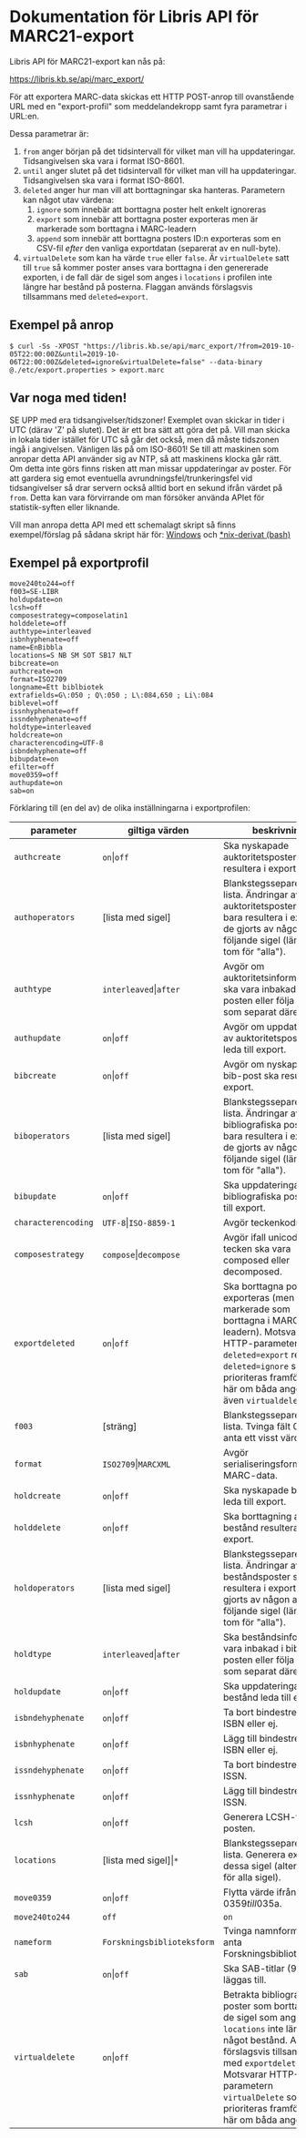 # Dokumentation för Libris API för MARC21-export

Libris API för MARC21-export kan nås på:

https://libris.kb.se/api/marc_export/

För att exportera MARC-data skickas ett HTTP POST-anrop till ovanstående URL med en "export-profil" som meddelandekropp samt fyra parametrar i URL:en.

Dessa parametrar är:

1. `from` anger början på det tidsintervall för vilket man vill ha uppdateringar. Tidsangivelsen ska vara i format ISO-8601.
1. `until` anger slutet på det tidsintervall för vilket man vill ha uppdateringar. Tidsangivelsen ska vara i format ISO-8601.
1. `deleted` anger hur man vill att borttagningar ska hanteras. Parametern kan något utav värdena:
   1. `ignore` som innebär att borttagna poster helt enkelt ignoreras
   1. `export` som innebär att borttagna poster exporteras men är markerade som borttagna i MARC-leadern
   1. `append` som innebär att borttagna posters ID:n exporteras som en CSV-fil _efter_ den vanliga exportdatan (separerat av en null-byte).
1. `virtualDelete` som kan ha värde `true` eller `false`. Är `virtualDelete` satt till `true` så kommer poster anses vara borttagna i den genererade exporten, i de fall där de sigel som anges i `locations` i profilen inte längre har bestånd på posterna. Flaggan används förslagsvis tillsammans med `deleted=export`.

## Exempel på anrop
```
$ curl -Ss -XPOST "https://libris.kb.se/api/marc_export/?from=2019-10-05T22:00:00Z&until=2019-10-06T22:00:00Z&deleted=ignore&virtualDelete=false" --data-binary @./etc/export.properties > export.marc
```

## Var noga med tiden!

SE UPP med era tidsangivelser/tidszoner! Exemplet ovan skickar in tider i UTC (därav 'Z' på slutet). Det är ett bra sätt att göra det på. Vill man skicka in lokala tider istället för UTC så går det också, men då måste tidszonen ingå i angivelsen. Vänligen läs på om ISO-8601!
Se till att maskinen som anropar detta API använder sig av NTP, så att maskinens klocka går rätt. Om detta inte görs finns risken att man missar uppdateringar av poster. För att gardera sig emot eventuella avrundningsfel/trunkeringsfel vid tidsangivelser så drar servern också alltid bort en sekund ifrån värdet på `from`. Detta kan vara förvirrande om man försöker använda APIet för statistik-syften eller liknande.

Vill man anropa detta API med ett schemalagt skript så finns exempel/förslag på sådana skript här för:
[Windows](https://github.com/libris/librisxl/blob/master/marc_export/examplescripts/export_windows.bat)
och
[*nix-derivat (bash)](https://github.com/libris/librisxl/blob/master/marc_export/examplescripts/export_nix.sh)


## Exempel på exportprofil

```
move240to244=off
f003=SE-LIBR
holdupdate=on
lcsh=off
composestrategy=composelatin1
holddelete=off
authtype=interleaved
isbnhyphenate=off
name=EnBibbla
locations=S NB SM SOT SB17 NLT
bibcreate=on
authcreate=on
format=ISO2709
longname=Ett biblbiotek
extrafields=G\:050 ; Q\:050 ; L\:084,650 ; Li\:084
biblevel=off
issnhyphenate=off
issndehyphenate=off
holdtype=interleaved
holdcreate=on
characterencoding=UTF-8
isbndehyphenate=off
bibupdate=on
efilter=off
move0359=off
authupdate=on
sab=on
```

Förklaring till (en del av) de olika inställningarna i exportprofilen:

| parameter            | giltiga värden             | beskrivning |
| -------------------- | -------------------------- | ----------- |
| `authcreate`         | `on`\|`off`                | Ska nyskapade auktoritetsposter resultera i export.
| `authoperators`      | [lista med sigel]          | Blankstegsseparerad lista. Ändringar av auktoritetsposter ska bara resultera i export om de gjorts av någon av följande sigel (lämnas tom för "alla").
| `authtype`           | `interleaved`\|`after`     | Avgör om auktoritetsinformation ska vara inbakad i bib-posten eller följa med som separat därefter.
| `authupdate`         | `on`\|`off`                | Avgör om uppdateringar av auktoritetsposter ska leda till export.
| `bibcreate`          | `on`\|`off`                | Avgör om nyskapande av bib-post ska resultera i export.
| `biboperators`       | [lista med sigel]          | Blankstegsseparerad lista. Ändringar av bibliografiska poster ska bara resultera i export om de gjorts av någon av följande sigel (lämnas tom för "alla").
| `bibupdate`          | `on`\|`off`                | Ska uppdateringar av bibliografiska poster leda till export.
| `characterencoding`  | `UTF-8`\|`ISO-8859-1`      | Avgör teckenkodning.
| `composestrategy`    | `compose`\|`decompose`     | Avgör ifall unicode-tecken ska vara composed eller decomposed.
| `exportdeleted`      | `on`\|`off`                | Ska borttagna poster exporteras (men markerade som borttagna i MARC-leadern). Motsvarar HTTP-parametern `deleted=export` resp. `deleted=ignore` som prioriteras framför värdet här om båda anges. Se även `virtualdelete`.
| `f003`               | [sträng]                   | Blankstegsseparerad lista. Tvinga fält 003 att anta ett visst värde.
| `format`             | `ISO2709`\|`MARCXML`       | Avgör serialiseringsformat för MARC-data.
| `holdcreate`         | `on`\|`off`                | Ska nyskapade bestånd leda till export.
| `holddelete`         | `on`\|`off`                | Ska borttagning av bestånd resultera i export.
| `holdoperators`      | [lista med sigel]          | Blankstegsseparerad lista. Ändringar av beståndsposter ska bara resultera i export om de gjorts av någon av följande sigel (lämnas tom för "alla").
| `holdtype`           | `interleaved`\|`after`     | Ska beståndsinformation vara inbakad i bib-posten eller följa med som separat därefter.
| `holdupdate`         | `on`\|`off`                | Ska uppdateringar av bestånd leda till export.
| `isbndehyphenate`    | `on`\|`off`                | Ta bort bindestreck i ISBN eller ej.
| `isbnhyphenate`      | `on`\|`off`                | Lägg till bindestreck i ISBN eller ej.
| `issndehyphenate`    | `on`\|`off`                | Ta bort bindestreck i ISSN.
| `issnhyphenate`      | `on`\|`off`                | Lägg till bindestreck i ISSN.
| `lcsh`               | `on`\|`off`                | Generera LCSH-fält i posten.
| `locations`          | [lista med sigel]\|`*`     | Blankstegsseparerad lista. Generera export för dessa sigel (alternativt * för alla sigel).
| `move0359`           | `on`\|`off`                | Flytta värde ifrån 035$9 till 035$a.
| `move240to244`       | `off`|`on`                 | Flytta MARC-fältet 240 till 244.
| `nameform`           | `Forskningsbiblioteksform` | Tvinga namnformer att anta Forskningsbiblioteksform.
| `sab`                | `on`\|`off`                | Ska SAB-titlar (976) läggas till.
| `virtualdelete`      | `on`\|`off`                | Betrakta bibliografiska poster som borttagna när de sigel som anges i `locations` inte längre har något bestånd. Används förslagsvis tillsammans med `exportdeleted`. Motsvarar HTTP-parametern `virtualDelete` som prioriteras framför värdet här om båda anges.
